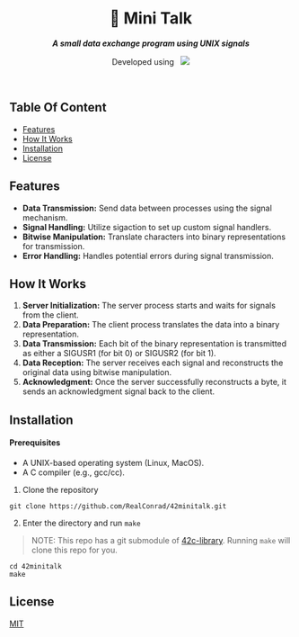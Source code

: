 <div align="center">
  <h1>
    📗 Mini Talk
  </h1>
  <p>
    <b><i>A small data exchange program using UNIX signals</i></b>
  </p>
  <p>
    Developed using&nbsp&nbsp
    <a href="https://skillicons.dev">
      <img src="https://skillicons.dev/icons?i=c,vscode,git" />
    </a>
  </p>
</div>

<br />

## Table Of Content
- [Features](#features)
- [How It Works](#how-it-works)
- [Installation](#installation)
- [License](#license)

## Features
- **Data Transmission:** Send data between processes using the signal mechanism.
- **Signal Handling:** Utilize sigaction to set up custom signal handlers.
- **Bitwise Manipulation:** Translate characters into binary representations for transmission.
- **Error Handling:** Handles potential errors during signal transmission.

## How It Works
1. **Server Initialization:** The server process starts and waits for signals from the client.
2. **Data Preparation:** The client process translates the data into a binary representation.
3. **Data Transmission:** Each bit of the binary representation is transmitted as either a SIGUSR1 (for bit 0) or SIGUSR2 (for bit 1).
4. **Data Reception:** The server receives each signal and reconstructs the original data using bitwise manipulation.
5. **Acknowledgment:** Once the server successfully reconstructs a byte, it sends an acknowledgment signal back to the client.

## Installation
#### Prerequisites
- A UNIX-based operating system (Linux, MacOS).
- A C compiler (e.g., gcc/cc).

1. Clone the repository
```shell
git clone https://github.com/RealConrad/42minitalk.git
```
2. Enter the directory and run `make`
> NOTE: This repo has a git submodule of [42c-library](https://github.com/RealConrad/42c-library). Running `make` will clone this repo for you.
```shell
cd 42minitalk
make
```



## License
[MIT](https://choosealicense.com/licenses/mit/)
